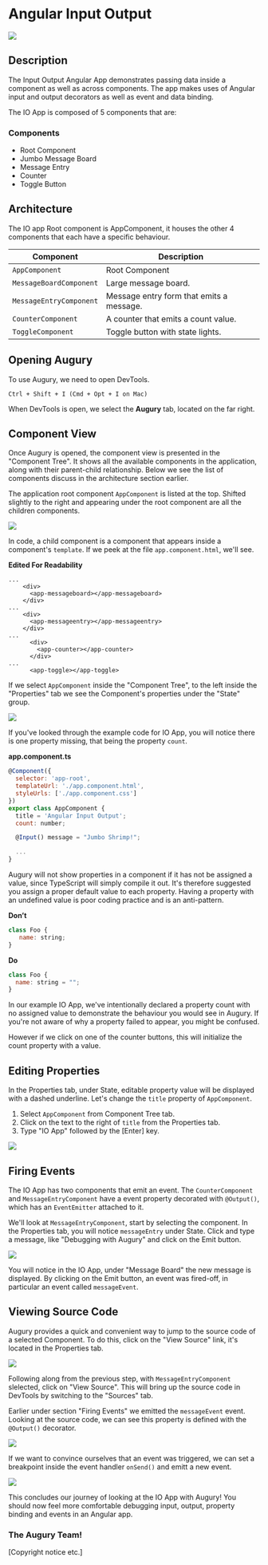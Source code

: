 # Angular Input Output

<img src="images/io-app.png" />

## Description
The Input Output Angular App demonstrates passing data inside a component as well as across components. The app makes uses of Angular input and output decorators as well as event and data binding.

The IO App is composed of 5 components that are:

### Components

* Root Component
* Jumbo Message Board
* Message Entry
* Counter
* Toggle Button

## Architecture

The IO app Root component is AppComponent, it houses the other 4 components that each have a specific behaviour.

Component | Description
-----|------------
`AppComponent` | Root Component
`MessageBoardComponent` | Large message board.
`MessageEntryComponent` | Message entry form that emits a message.
`CounterComponent` | A counter that emits a count value.
`ToggleComponent` | Toggle button with state lights.

## Opening Augury
To use Augury, we need to open DevTools.

```
Ctrl + Shift + I (Cmd + Opt + I on Mac)
```

When DevTools is open, we select the **Augury** tab, located on the far right.

## Component View

Once Augury is opened, the component view is presented in the "Component Tree". It shows all the available components in the application, along with their parent-child relationship. Below we see the list of components discuss in the architecture section earlier.

The application root component `AppComponent` is listed at the top. Shifted slightly to the right and appearing under the root component are all the children components.

<img src="images/component-tree.png">

In code, a child component is a component that appears inside a component's `template`. If we peek at the file `app.component.html`, we'll see.

**Edited For Readability**

```
...
    <div>
      <app-messageboard></app-messageboard>
    </div>
...
    <div>
      <app-messageentry></app-messageentry>
    </div>
...
      <div>
        <app-counter></app-counter>
      </div>
...
      <app-toggle></app-toggle>
```

If we select `AppComponent` inside the "Component Tree", to the left inside the "Properties" tab we see the Component's properties under the "State" group.

<img src="images/properties-app-component.png">

If you've looked through the example code for IO App, you will notice there is one property missing, that being the property `count`.


**app.component.ts**
```js
@Component({
  selector: 'app-root',
  templateUrl: './app.component.html',
  styleUrls: ['./app.component.css']
})
export class AppComponent {
  title = 'Angular Input Output';
  count: number;

  @Input() message = "Jumbo Shrimp!";

  ...
}
```

Augury will not show properties in a component if it has not be assigned a value, since TypeScript will simply compile it out. It's therefore suggested you assign a proper default value to each property. Having a property with an undefined value is poor coding practice and is an anti-pattern.


**Don’t**
```js
class Foo {
   name: string;
}
```

**Do**
```js
class Foo {
  name: string = "";
}
```

In our example IO App, we've intentionally declared a property count with no assigned value to demonstrate the behaviour you would see in Augury. If you're not aware of why a property failed to appear, you might be confused.

However if we click on one of the counter buttons, this will initialize the count property with a value.

## Editing Properties

In the Properties tab, under State, editable property value will be displayed with a dashed underline. Let's change the `title` property of `AppComponent`.

1. Select `AppComponent` from Component Tree tab.
1. Click on the text to the right of `title` from the Properties tab.
1. Type "IO App" followed by the [Enter] key.

<img src="images/editing-title-app.png">

## Firing Events

The IO App has two components that emit an event. The `CounterComponent` and `MessageEntryComponent` have a event property decorated with `@Output()`, which has an `EventEmitter` attached to it.

We'll look at `MessageEntryComponent`, start by selecting the component. In the Properties tab, you will notice `messageEntry` under State. Click and type a message, like "Debugging with Augury" and click on the Emit button.

<img src="images/emitting.png">

You will notice in the IO App, under "Message Board" the new message is displayed. By clicking on the Emit button, an event was fired-off, in particular an event called `messageEvent`.

## Viewing Source Code

Augury provides a quick and convenient way to jump to the source code of a selected Component. To do this, click on the "View Source" link, it's located in the Properties tab.

<img src="images/view-source.png">

Following along from the previous step, with `MessageEntryComponent` slelected, click on "View Source". This will bring up the source code in DevTools by switching to the "Sources" tab.

Earlier under section "Firing Events" we emitted the `messageEvent` event. Looking at the source code, we can see this property is defined with the `@Output()` decorator.

<img src="images/sources.png">

If we want to convince ourselves that an event was triggered, we can set a breakpoint inside the event handler `onSend()` and emitt a new event.

<img src="images/debugging-with-notes.png">

This concludes our journey of looking at the IO App with Augury! You should now feel more comfortable debugging input, output, property binding and events in an Angular app.

### The Augury Team!

[Copyright notice etc.]

